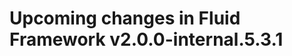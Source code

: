 <!-- THIS IS AN AUTOGENERATED FILE. DO NOT EDIT THIS FILE DIRECTLY. -->

# Upcoming changes in Fluid Framework v2.0.0-internal.5.3.1
